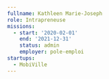 ```yaml
---
fullname: Kathleen Marie-Joseph
role: Intrapreneuse
missions:
  - start: '2020-02-01'
    end: '2021-12-31'
    status: admin
    employer: pole-emploi
startups:
  - MobiVille
---
```

